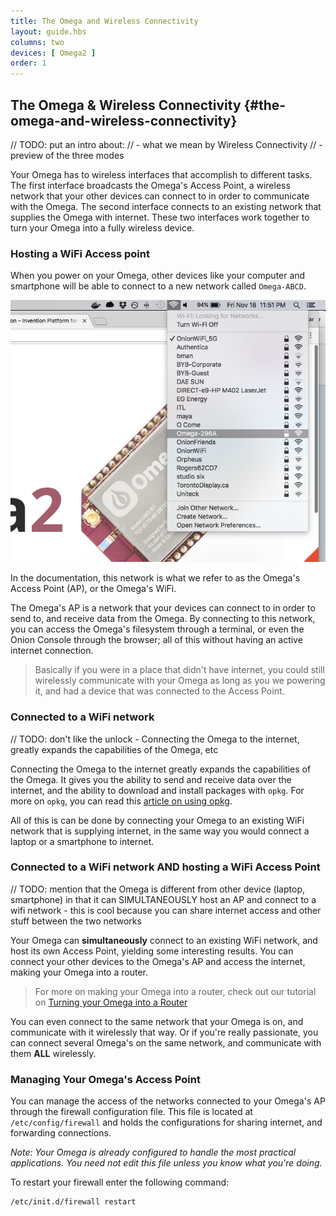 ```yaml
---
title: The Omega and Wireless Connectivity
layout: guide.hbs
columns: two
devices: [ Omega2 ]
order: 1
---
```


## The Omega & Wireless Connectivity {#the-omega-and-wireless-connectivity}

<!-- // this article will explain the different wireless configurations the Omega supports -->
// TODO: put an intro about:
//  - what we mean by Wireless Connectivity
//  - preview of the three modes


Your Omega has to wireless interfaces that accomplish to different tasks. The first interface broadcasts the Omega's Access Point, a wireless network that your other devices can connect to in order to communicate with the Omega. The second interface connects to an existing network that supplies the Omega with internet. These two interfaces work together to turn your Omega into a fully wireless device.

### Hosting a WiFi Access point

<!-- // highlight that this is the 'Out of the Box' state for the Omega -->

When you power on your Omega, other devices like your computer and smartphone will be able to connect to a new network called `Omega-ABCD`.

<!-- // include an illustration -->
![omega-access-point](../../Get-Started/img/setup-1-connect-to-wifi.png)


In the documentation, this network is what we refer to as the Omega's Access Point (AP), or the Omega's WiFi.

The Omega's AP is a network that your devices can connect to in order to send to, and receive data from the Omega. By connecting to this network, you can access the Omega's filesystem through a terminal, or even the Onion Console through the browser; all of this without having an active internet connection.

>Basically if you were in a place that didn't have internet, you could still wirelessly communicate with your Omega as long as you we powering it, and had a device that was connected to the Access Point.



### Connected to a WiFi network

<!-- // highlight that this is how we get internet on the omega; connecting to your own existing wifi network -->

// TODO: don't like the unlock - Connecting the Omega to the internet, greatly expands the capabilities of the Omega, etc

Connecting the Omega to the internet greatly expands the capabilities of the Omega. It gives you the ability to send and receive data over the internet, and the ability to download and install packages with `opkg`. For more on `opkg`, you can read this [article on using opkg](#using-opkg).

All of this is can be done by connecting your Omega to an existing WiFi network that is supplying internet, in the same way you would connect a laptop or a smartphone to internet.


<!-- // include an illustration -->

<!-- // explanation of what connecting to a Wifi network means and how there is a router somewhere out there, etc -->


### Connected to a WiFi network AND hosting a WiFi Access Point

<!-- // highlight that this is the state the omega is in after completing the setup Wizard -->

// TODO: mention that the Omega is different from other device (laptop, smartphone) in that it can SIMULTANEOUSLY host an AP and connect to a wifi network - this is cool because you can share internet access and other stuff between the two networks

Your Omega can **simultaneously** connect to an existing WiFi network, and host its own Access Point, yielding some interesting results. You can connect your other devices to the Omega's AP and access the internet, making your Omega into a router.
> For more on making your Omega into a router, check out our tutorial on [Turning your Omega into a Router](#omega-router)

You can even connect to the same network that your Omega is on, and communicate with it wirelessly that way. Or if you're really passionate, you can connect several Omega's on the same network, and communicate with them **ALL** wirelessly.

<!-- We need to have a project with an absurd amount of Omegas just for fun -->


### Managing Your Omega's Access Point

You can manage the access of the networks connected to your Omega's AP through the firewall configuration file. This file is located at `/etc/config/firewall` and holds the configurations for sharing internet, and forwarding connections.

*Note: Your Omega is already configured to handle the most practical applications. You need not edit this file unless you know what you're doing.*


To restart your firewall enter the following command:

```
/etc/init.d/firewall restart
```




<!-- // include an illustration -->

<!-- // explain that the Omega is super powerful and that it can connect to a Wifi network while simultaneously hosting it's own access point -->
<!-- // this is powerful because it can share/forward connectivity between the two networks, brief intro on the firewall (where the config can be found, how to restart it) -->
